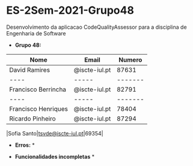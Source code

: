 # ES-2Sem-2021-Grupo48
Desenvolvimento da aplicacao CodeQualityAssessor para a disciplina de Engenharia de Software 

* **Grupo 48:**

|Nome|Email|Numero|      
|----|-----|-------|      
|David Ramires|@iscte-iul.pt|87631| 
|----|-----|-------|      
|Francisco Berrincha|@iscte-iul.pt|82791| 
|----|-----|-------|      
|Francisco Henriques|@iscte-iul.pt|78404|     
|Ricardo Pinheiro|@iscte-iul.pt|87294| 
    
|Sofia Santo|tsvde@iscte-iul.pt|69354| 

* **Erros:**
	*

* **Funcionalidades incompletas**
	*